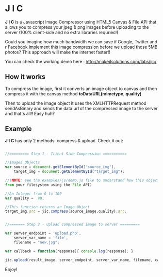 # J I C 
**J I C** is a Javascript Image Compressor using HTML5 Canvas & File API that allows you to compress your jpeg & png images before uploading to the server (100% client-side and no extra libraries requried!)

Could you imagine how much bandwidth we can save if Google, Twitter and r Facebook implement this image compression before we upload those 5MB photos? This approach will make the internet faster!!

You can check the working demo here : http://makeitsolutions.com/labs/jic/

## How it works

To compress the image, first it converts an image object to canvas and then compress it with the canvas method **toDataURL(mimetype, quality)**

Then to upload the image object it uses the XMLHTTPRequest method sendAsBinary and sends the data url of the compressed image to the server and that's all!! Easy huh? 


## Example

**J I C** has only 2 methods: compress & upload. Check it out:

```javascript

//========= Step 1 - Client Side Compression ===========

//Images Objects
var source = document.getElementById("source_img"),
    target_img = document.getElementById("target_img");

//(NOTE: see the examples/js/demo.js file to understand how this object could be a local image 
from your filesystem using the File API)

//An Integer from 0 to 100
var quality =  80;  

//This function returns an Image Object 
target_img.src = jic.compress(source_image,quality).src;  


//======= Step 2 - Upload compressed image to server =========

var server_endpoint = 'upload.php',
	server_var_name = 'file',
	filename = "new.jpg";

var callback = function(response){ console.log(response); }

jic.upload(result_image, server_endpoint, server_var_name, filename, callback);


```

Enjoy!
